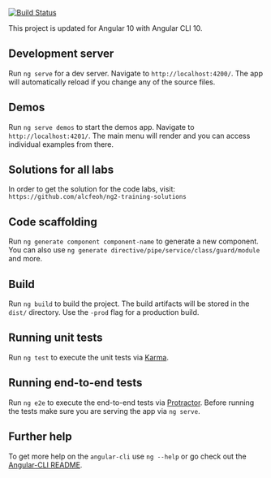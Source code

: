 [![Build Status](https://travis-ci.org/alcfeoh/ng2-training.png)](https://travis-ci.org/alcfeoh/ng2-training)

This project is updated for Angular 10 with Angular CLI 10.

## Development server
Run `ng serve` for a dev server. Navigate to `http://localhost:4200/`. The app will automatically reload if you change any of the source files.

## Demos
Run `ng serve demos` to start the demos app. Navigate to `http://localhost:4201/`. The main menu will render and you can access individual examples from there.

## Solutions for all labs

In order to get the solution for the code labs, visit: `https://github.com/alcfeoh/ng2-training-solutions`  

## Code scaffolding

Run `ng generate component component-name` to generate a new component. You can also use `ng generate directive/pipe/service/class/guard/module` and more.

## Build

Run `ng build` to build the project. The build artifacts will be stored in the `dist/` directory. Use the `-prod` flag for a production build.

## Running unit tests

Run `ng test` to execute the unit tests via [Karma](https://karma-runner.github.io).

## Running end-to-end tests

Run `ng e2e` to execute the end-to-end tests via [Protractor](http://www.protractortest.org/). 
Before running the tests make sure you are serving the app via `ng serve`.

## Further help

To get more help on the `angular-cli` use `ng --help` or go check out the [Angular-CLI README](https://github.com/angular/angular-cli/blob/master/README.md).
